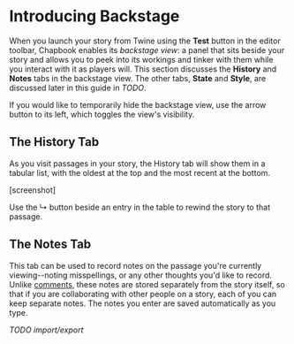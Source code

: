 # Introducing Backstage

When you launch your story from Twine using the **Test** button in the editor toolbar, Chapbook enables its *backstage view*: a panel that sits beside your story and allows you to peek into its workings and tinker with them while you interact with it as players will. This section discusses the **History** and **Notes** tabs in the backstage view. The other tabs, **State** and **Style**, are discussed later in this guide in *TODO*.

If you would like to temporarily hide the backstage view, use the arrow button to its left, which toggles the view's visibility.

## The History Tab

As you visit passages in your story, the History tab will show them in a tabular list, with the oldest at the top and the most recent at the bottom.

[screenshot]

Use the &#x21b3; button beside an entry in the table to rewind the story to that passage.

## The Notes Tab

This tab can be used to record notes on the passage you're currently viewing--noting misspellings, or any other thoughts you'd like to record. Unlike [comments](comments.md), these notes are stored separately from the story itself, so that if you are collaborating with other people on a story, each of you can keep separate notes. The notes you enter are saved automatically as you type.

*TODO import/export*
